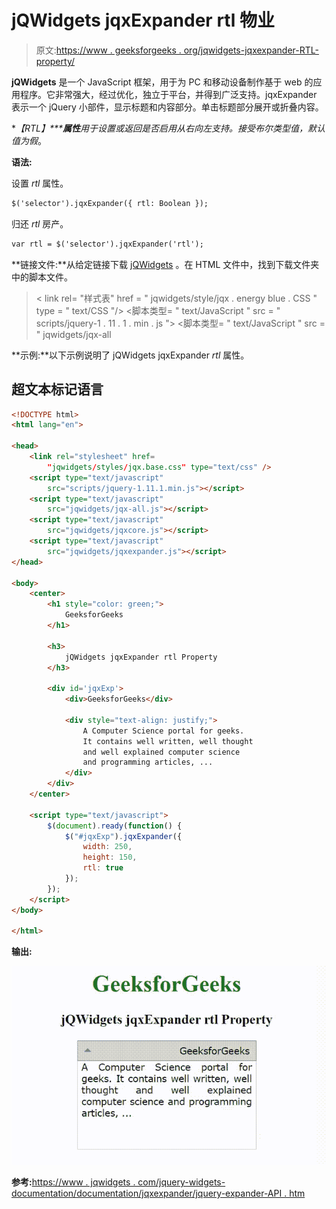 # jQWidgets jqxExpander rtl 物业

> 原文:[https://www . geeksforgeeks . org/jqwidgets-jqxexpander-RTL-property/](https://www.geeksforgeeks.org/jqwidgets-jqxexpander-rtl-property/)

**jQWidgets** 是一个 JavaScript 框架，用于为 PC 和移动设备制作基于 web 的应用程序。它非常强大，经过优化，独立于平台，并得到广泛支持。jqxExpander 表示一个 jQuery 小部件，显示标题和内容部分。单击标题部分展开或折叠内容。

***【RTL】*****属性**用于设置或返回是否启用从右向左支持。接受布尔类型值，默认值为*假*。

**语法:**

设置 *rtl* 属性。

```html
$('selector').jqxExpander({ rtl: Boolean });
```

归还 *rtl* 房产。

```html
var rtl = $('selector').jqxExpander('rtl');
```

**链接文件:**从给定链接下载 [jQWidgets](https://www.jqwidgets.com/download/) 。在 HTML 文件中，找到下载文件夹中的脚本文件。

> <link rel="”stylesheet”" href="”jqwidgets/styles/jqx.base.css”" type="”text/css”">
> < link rel= "样式表" href = " jqwidgets/style/jqx . energy blue . CSS " type = " text/CSS "/>
> <脚本类型= " text/JavaScript " src = " scripts/jquery-1 . 11 . 1 . min . js "></脚本>
> <脚本类型= " text/JavaScript " src = " jqwidgets/jqx-all

**示例:**以下示例说明了 jQWidgets jqxExpander *rtl* 属性。

## 超文本标记语言

```html
<!DOCTYPE html>
<html lang="en">

<head>
    <link rel="stylesheet" href=
        "jqwidgets/styles/jqx.base.css" type="text/css" />
    <script type="text/javascript" 
        src="scripts/jquery-1.11.1.min.js"></script>
    <script type="text/javascript" 
        src="jqwidgets/jqx-all.js"></script>
    <script type="text/javascript" 
        src="jqwidgets/jqxcore.js"></script>
    <script type="text/javascript" 
        src="jqwidgets/jqxexpander.js"></script>
</head>

<body>
    <center>
        <h1 style="color: green;">
            GeeksforGeeks
        </h1>

        <h3>
            jQWidgets jqxExpander rtl Property
        </h3>

        <div id='jqxExp'>
            <div>GeeksforGeeks</div>

            <div style="text-align: justify;">
                A Computer Science portal for geeks. 
                It contains well written, well thought 
                and well explained computer science 
                and programming articles, ...
            </div>
        </div>
    </center>

    <script type="text/javascript">
        $(document).ready(function() {
            $("#jqxExp").jqxExpander({ 
                width: 250, 
                height: 150,
                rtl: true
            });
        });
    </script>
</body>

</html>
```

**输出:**

![](img/65c10b85e71fda4c0bb7f82587790a4c.png)

**参考:**[https://www . jqwidgets . com/jquery-widgets-documentation/documentation/jqxexpander/jquery-expander-API . htm](https://www.jqwidgets.com/jquery-widgets-documentation/documentation/jqxexpander/jquery-expander-api.htm)